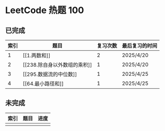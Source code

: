 
# LeetCode 热题 100

## 已完成


| 索引  | 题目                  | 复习次数 | 最后复习的时间   |
| --- | ------------------- | ---- | --------- |
| 1   | [[1.两数和]]           | 2    | 2025/4/20 |
| 2   | [[238.除自身以外数组的乘积]]  | 1    | 2025/4/20 |
| 3   | [[295.数据流的中位数]]<br> | 1    | 2025/4/25 |
| 4   | [[64.最小路径和]]        | 1    | 2025/4/25 |

## 未完成

| 索引  | 题目  | 进度  |
| --- | --- | --- |
|     |     |     |
